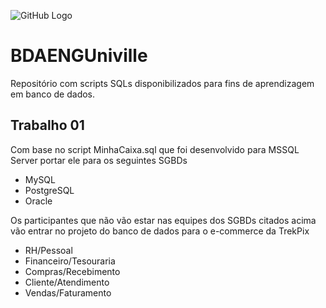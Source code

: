 ![GitHub Logo](https://github.com/BDAENGUniville/Trabalhos/blob/master/logounivilleeng.jpg)

# BDAENGUniville

Repositório com scripts SQLs disponibilizados para fins de aprendizagem em banco de dados.

## Trabalho 01

Com base no script MinhaCaixa.sql que foi desenvolvido para MSSQL Server portar ele para os seguintes SGBDs
* MySQL
* PostgreSQL
* Oracle

Os participantes que não vão estar nas equipes dos SGBDs citados acima vão entrar no projeto do banco de dados para o e-commerce da TrekPix
* RH/Pessoal
* Financeiro/Tesouraria
* Compras/Recebimento
* Cliente/Atendimento
* Vendas/Faturamento
